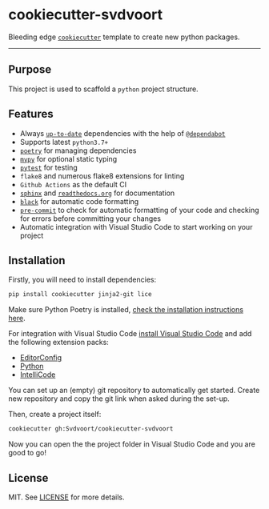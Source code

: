 # cookiecutter-svdvoort

Bleeding edge [`cookiecutter`](https://cookiecutter.readthedocs.io/en/latest/) template to create new python packages.

---

## Purpose

This project is used to scaffold a `python` project structure.


## Features

- Always [`up-to-date`](https://github.com/wemake-services/wemake-python-package/pulls?utf8=%E2%9C%93&q=is%3Apr%20author%3Aapp%2Fdependabot) dependencies with the help of [`@dependabot`](https://dependabot.com/)
- Supports latest `python3.7+`
- [`poetry`](https://github.com/python-poetry/poetry) for managing dependencies
- [`mypy`](https://mypy.readthedocs.io) for optional static typing
- [`pytest`](https://github.com/pytest-dev/pytest) for testing
- `flake8` and numerous flake8 extensions for linting
- `Github Actions` as the default CI
- [`sphinx`](http://www.sphinx-doc.org/en/master/) and [`readthedocs.org`](https://readthedocs.org/) for documentation
- [`black`](https://black.readthedocs.io/en/stable/) for automatic code formatting
- [`pre-commit`](https://pre-commit.com/) to check for automatic formatting of your code and checking for errors before committing your changes
- Automatic integration with Visual Studio Code to start working on your project 


## Installation

Firstly, you will need to install dependencies:

```bash
pip install cookiecutter jinja2-git lice
```

Make sure Python Poetry is installed, [check the installation instructions here](https://python-poetry.org/docs/#installation).

For integration with Visual Studio Code [install Visual Studio Code](https://code.visualstudio.com/download) and add the following extension packs:

- [EditorConfig](https://marketplace.visualstudio.com/items?itemName=EditorConfig.EditorConfig)
- [Python](https://marketplace.visualstudio.com/items?itemName=ms-python.python)
- [IntelliCode](https://marketplace.visualstudio.com/items?itemName=VisualStudioExptTeam.vscodeintellicode)

You can set up an (empty) git repository to automatically get started. 
Create new repository and copy the git link when asked during the set-up.

Then, create a project itself:

```bash
cookiecutter gh:Svdvoort/cookiecutter-svdvoort
```

Now you can open the the project folder in Visual Studio Code and you are good to go! 


## License

MIT. See [LICENSE](https://github.com/wemake-services/wemake-python-package/blob/master/LICENSE) for more details.
